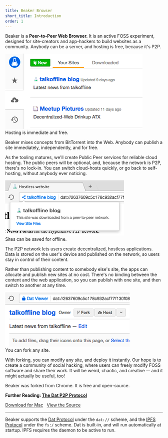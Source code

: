 ```yaml
---
title: Beaker Browser
short_title: Introduction
order: 1
---
```


Beaker is a **Peer-to-Peer Web Browser.**
It is an active FOSS experiment, designed for site-creators and app-hackers to build websites as a community.
Anybody can be a server, and hosting is free, because it's P2P.

<div class="screenshot">
  <div><img src="/img/intro-screenshot-2-cropped.png"></div>
  <div>Hosting is immediate and free.</div>
</div>

Beaker mixes concepts from BitTorrent into the Web.
Anybody can publish a site immediately, independently, and for free.

As the tooling matures, we'll create Public Peer services for reliable cloud hosting.
The public peers will be optional, and, because the network is P2P, there's no lock-in.
You can switch cloud-hosts quickly, or go back to self-hosting, without anybody ever noticing.

<div class="screenshot">
  <div><img src="/img/intro-screenshot-4-cropped.png"></div>
  <div>Sites can be saved for offline.</div>
</div>

The P2P network lets users create decentralized, hostless applications.
Data is stored on the user's device and published on the network, so users stay in control of their content.

Rather than publishing content to somebody else's site, the apps can allocate and publish new sites at no cost.
There's no binding between the content and the web application, so you can publish with one site, and then switch to another at any time.

<div class="screenshot">
  <div><img src="/img/intro-screenshot-3-cropped.png"></div>
  <div>You can fork any site.</div>
</div>

With forking, you can modify any site, and deploy it instantly.
Our hope is to create a community of social hacking, where users can freely modify FOSS software and share their work.
It will be weird, chaotic, and creative -- and it might actually be useful, too!

Beaker was forked from Chrome.
It is free and open-source.

**Further Reading: [The Dat P2P Protocol](/docs/dat/intro.html)**

<a class="btn btn-primary" href="https://download.beakerbrowser.net/download/latest/osx"><i class="fa fa-apple" aria-hidden="true"></i> Download for Mac</a>
&nbsp; <a href="https://github.com/beakerbrowser/beaker">View the Source</a>

<hr>

Beaker supports the [Dat Protocol](/docs/dat/intro.html) under the `dat://` scheme, and the [IPFS Protocol](https://ipfs.io) under the `fs:/` scheme.
Dat is built-in, and will run automatically at startup.
IPFS requires the daemon to be active to run.